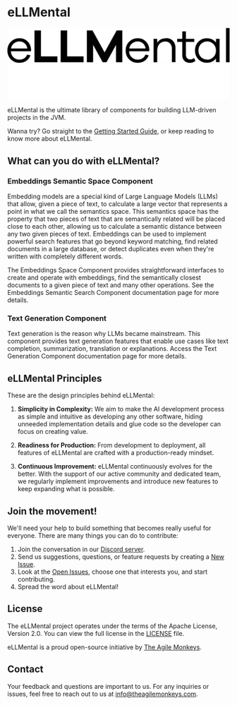 # eLLMental

![eLLMental](docs-site/static/img/eLLMental-logo-black.png#gh-light-mode-only)
![eLLMental](docs-site/static/img/eLLMental-logo-white.png#gh-dark-mode-only)

eLLMental is the ultimate library of components for building LLM-driven projects in the JVM.

<!-- TODO: Fix this link! -->
Wanna try? Go straight to the [Getting Started Guide](/docs/02_getting_started.md), or keep reading to know more about eLLMental.

## What can you do with eLLMental?

### Embeddings Semantic Space Component

Embedding models are a special kind of Large Language Models (LLMs) that allow, given a piece of text, to calculate a large vector that represents a point in what we call the semantics space. This semantics space has the property that two pieces of text that are semantically related will be placed close to each other, allowing us to calculate a semantic distance between any two given pieces of text. Embeddings can be used to implement powerful search features that go beyond keyword matching, find related documents in a large database, or detect duplicates even when they're written with completely different words.

The Embeddings Space Component provides straightforward interfaces to create and operate with embeddings, find the semantically closest documents to a given piece of text and many other operations. See the Embeddings Semantic Search Component documentation page for more details.

### Text Generation Component

Text generation is the reason why LLMs became mainstream. This component provides text generation features that enable use cases like text completion, summarization, translation or explanations. Access the Text Generation Component documentation page for more details.

## eLLMental Principles

These are the design principles behind eLLMental:

1. **Simplicity in Complexity:** We aim to make the AI development process as simple and intuitive as developing any other software, hiding unneeded implementation details and glue code so the developer can focus on creating value.

2. **Readiness for Production:** From development to deployment, all features of eLLMental are crafted with a production-ready mindset.

3. **Continuous Improvement:** eLLMental continuously evolves for the better. With the support of our active community and dedicated team, we regularly implement improvements and introduce new features to keep expanding what is possible.

## Join the movement!

We'll need your help to build something that becomes really useful for everyone. There are many things you can do to contribute:

1. Join the conversation in our [Discord server](https://discord.gg/34cBbvjjAx).
2. Send us suggestions, questions, or feature requests by creating a [New Issue](https://github.com/theam/ellmental/issues/new).
3. Look at the [Open Issues](https://github.com/theam/ellmental/issues), choose one that interests you, and start contributing.
4. Spread the word about eLLMental!


## License

The eLLMental project operates under the terms of the Apache License, Version 2.0. You can view the full license in the [LICENSE](LICENSE) file.

eLLMental is a proud open-source initiative by [The Agile Monkeys](https://www.theagilemonkeys.com/).

## Contact

Your feedback and questions are important to us. For any inquiries or issues, feel free to reach out to us at [info@theagilemonkeys.com](mailto:info@theagilemonkeys.com).